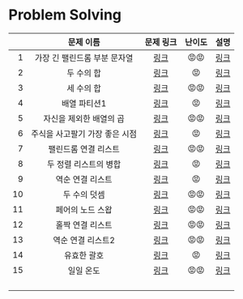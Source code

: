 # Problem Solving

|      |           문제 이름            |                          문제 링크                           | 난이도 |              설명              |
| ---: | :----------------------------: | :----------------------------------------------------------: | :----: | :----------------------------: |
|    1 |  가장 긴 팰린드롬 부분 문자열  | [링크](https://leetcode.com/problems/longest-palindromic-substring) |   😡😡   | [링크](solutions/1/README.md)  |
|    2 |           두 수의 합           |        [링크](https://leetcode.com/problems/two-sum)         |   😡    | [링크](solutions/2/README.md)  |
|    3 |           세 수의 합           |          [링크](https://leetcode.com/problems/3sum)          |   😡😡   | [링크](solutions/3/README.md)  |
|    4 |          배열 파티션1          |   [링크](https://leetcode.com/problems/array-partition-i)    |   😡    | [링크](solutions/4/README.md)  |
|    5 |    자신을 제외한 배열의 곱     | [링크](https://leetcode.com/problems/product-of-array-except-self) |   😡😡   | [링크](solutions/5/README.md)  |
|    6 | 주식을 사고팔기 가장 좋은 시점 | [링크](https://leetcode.com/problems/best-time-to-buy-and-sell-stock) |   😡    | [링크](solutions/6/README.md)  |
|    7 |      팰린드롬 연결 리스트      | [링크](https://leetcode.com/problems/palindrome-linked-list) |   😡😡   | [링크](solutions/7/README.md)  |
|    8 |     두 정렬 리스트의 병합      | [링크](https://leetcode.com/problems/merge-two-sorted-lists) |   😡    | [링크](solutions/8/README.md)  |
|    9 |        역순 연결 리스트        |  [링크](https://leetcode.com/problems/reverse-linked-list/)  |   😡    | [링크](solutions/9/README.md)  |
|   10 |          두 수의 덧셈          |    [링크](https://leetcode.com/problems/add-two-numbers/)    |   😡😡   | [링크](solutions/10/README.md) |
|   11 |        페어의 노드 스왑        |  [링크](https://leetcode.com/problems/swap-nodes-in-pairs/)  |   😡😡   | [링크](solutions/11/README.md) |
|   12 |        홀짝 연결 리스트        | [링크](https://leetcode.com/problems/odd-even-linked-list/)  |   😡😡   | [링크](solutions/12/README.md) |
|   13 |       역순 연결 리스트2        | [링크](https://leetcode.com/problems/reverse-linked-list-ii/) |   😡😡   | [링크](solutions/13/README.md) |
|   14 |          유효한 괄호           |                           [링크]()                           |   😡    |            [링크]()            |
|   15 |           일일 온도            |                           [링크]()                           |   😡😡   |            [링크]()            |
|      |                                |                                                              |        |                                |
|      |                                |                                                              |        |                                |
|      |                                |                                                              |        |                                |
|      |                                |                                                              |        |                                |

